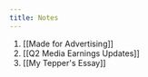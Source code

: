 ```yaml
---
title: Notes
---
```


1. [[Made for Advertising]]
3. [[Q2 Media Earnings Updates]]
4. [[My Tepper's Essay]]